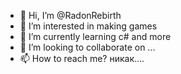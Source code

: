 - 👋 Hi, I’m @RadonRebirth
- 👀 I’m interested in making games
- 🌱 I’m currently learning c# and more 
- 💞️ I’m looking to collaborate on ...
- 📫 How to reach me? никак....

<!---
RadonRebirth/RadonRebirth is a ✨ special ✨ repository because its `README.md` (this file) appears on your GitHub profile.
You can click the Preview link to take a look at your changes.
--->

